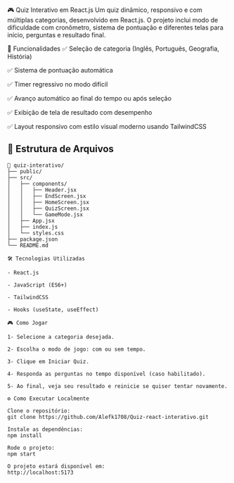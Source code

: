 🎮 Quiz Interativo em React.js
Um quiz dinâmico, responsivo e com múltiplas categorias, desenvolvido em React.js. O projeto inclui modo de dificuldade com cronômetro, sistema de pontuação e diferentes telas para início, perguntas e resultado final.

🚀 Funcionalidades
✅ Seleção de categoria (Inglês, Português, Geografia, História)

✅ Sistema de pontuação automática

✅ Timer regressivo no modo difícil

✅ Avanço automático ao final do tempo ou após seleção

✅ Exibição de tela de resultado com desempenho

✅ Layout responsivo com estilo visual moderno usando TailwindCSS

## 📂 Estrutura de Arquivos

```plaintext
📁 quiz-interativo/
├── public/
├── src/
│   ├── components/
│   │   ├── Header.jsx
│   │   ├── EndScreen.jsx
│   │   ├── HomeScreen.jsx
│   │   ├── QuizScreen.jsx
│   │   └── GameMode.jsx
│   ├── App.jsx
│   ├── index.js
│   └── styles.css
├── package.json
└── README.md

🛠️ Tecnologias Utilizadas

- React.js

- JavaScript (ES6+)

- TailwindCSS

- Hooks (useState, useEffect)

🎮 Como Jogar

1- Selecione a categoria desejada.

2- Escolha o modo de jogo: com ou sem tempo.

3- Clique em Iniciar Quiz.

4- Responda as perguntas no tempo disponível (caso habilitado).

5- Ao final, veja seu resultado e reinicie se quiser tentar novamente.

⚙️ Como Executar Localmente

Clone o repositório:
git clone https://github.com/Alefk1708/Quiz-react-interativo.git

Instale as dependências:
npm install

Rode o projeto:
npm start

O projeto estará disponível em:
http://localhost:5173
